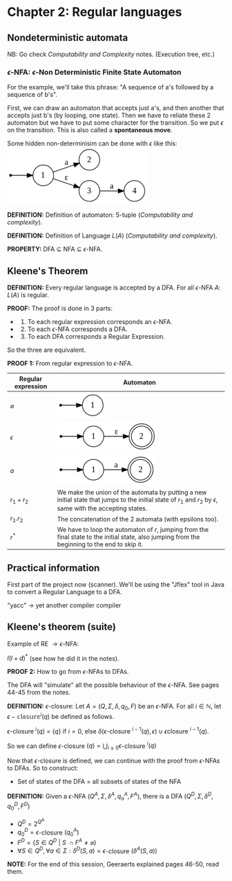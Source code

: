 # Chapter 2: Regular languages

## Nondeterministic automata

NB: Go check *Computability and Complexity* notes. (Execution tree, etc.)

### $\epsilon$-NFA: $\epsilon$-Non Deterministic Finite State Automaton

For the example, we'll take this phrase: "A sequence of a's followed by a sequence of b's".

First, we can draw an automaton that accepts just a's, and then another that accepts just b's (by looping, one state). Then we have to reliate these 2 automaton but we have to put some character for the transition. So we put $\epsilon$ on the transition. This is also called a **spontaneous move**.

Some hidden non-determinisim can be done with $\epsilon$ like this:
![](./img/epsNFA.png)

**DEFINITION:** Definition of automaton: 5-tuple (*Computability and complexity*).

**DEFINITION:** Definition of Language $L(A)$ (*Computability and complexity*).

**PROPERTY:** DFA $\subseteq$ NFA $\subseteq$ $\epsilon$-NFA.

## Kleene's Theorem

**DEFINITION:** Every regular language is accepted by a DFA. For all $\epsilon$-NFA $A$: $L(A)$ is regular.

**PROOF:** The proof is done in 3 parts:
- 1. To each regular expression corresponds an $\epsilon$-NFA.
- 2. To each $\epsilon$-NFA corresponds a DFA.
- 3. To each DFA corresponds a Regular Expression.

So the three are equivalent.

**PROOF 1:** From regular expression to $\epsilon$-NFA.

|Regular expression|Automaton|
|----|--|
|$\varnothing$| ![](./img/nothing.png)|
|$\epsilon$| ![](./img/epsilon.png)|
|$a$| ![](./img/aautomaton.png) |
|$r_1+r_2$| We make the union of the automata by putting a new initial state that jumps to the initial state of $r_1$ and $r_2$ by $\epsilon$, same with the accepting states.|
|$r_1.r_2$| The concatenation of the 2 automata (with epsilons too). |
|$r^*$| We have to loop the automaton of $r$, jumping from the final state to the initial state, also jumping from the beginning to the end to skip it. |

## Practical information

First part of the project now (scanner). We'll be using the "Jflex" tool in Java to convert a Regular Language to a DFA.

"yacc" -> yet another compiler compiler

## Kleene's theorem (suite)

Example of RE $\to \epsilon$-NFA:

$l(l + d)^*$ (see how he did it in the notes).

**PROOF 2:** How to go from $\epsilon$-NFAs to DFAs.

The DFA will "simulate" all the possible behaviour of the $\epsilon$-NFA. See pages 44-45 from the notes.

**DEFINITION:** $\epsilon$-closure: Let $A = (Q,\Sigma,\delta,q_0,F)$ be an $\epsilon$-NFA. For all $i\in\mathbb{N}$, let $\epsilon-\mathbb{closure}^i(q)$ be defined as follows.

$\epsilon$-closure $^i(q)$ $=$ $\{q\}$ if $i = 0$, else $\delta(\epsilon$-closure $^{i-1}(q),\epsilon) \cup \epsilon$closure $^{i-1} (q)$.

So we can define $\epsilon$-closure $(q) = \bigcup_{i\geq 0} \epsilon$-closure $^i(q)$

Now that $\epsilon$-closure is defined, we can continue with the proof from $\epsilon$-NFAs to DFAs. So to construct:

- Set of states of the DFA = all subsets of states of the NFA

**DEFINITION:** Given a $\epsilon$-NFA $(Q^A, \Sigma, \delta^A, q_o^A, F^A)$, there is a DFA $(Q^D, \Sigma, \delta^D, q_0^D, F^D)$
- $Q^D=2^{Q^A}$
- $q_0^D = \epsilon$-closure $(q_0^A)$
- $F^D=\{S\in Q^D\ |\ S\ \cap F^A \neq \varnothing\}$
- $\forall S \in Q^D, \forall a\in \Sigma: \delta^D(S,a) = \epsilon$-closure $(\delta^A (S,a))$

**NOTE:** For the end of this session, Geeraerts explained pages 46-50, read them.
